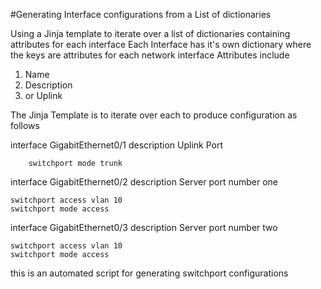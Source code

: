 #Generating Interface configurations from a List of dictionaries

Using  a Jinja template to iterate over a list of dictionaries containing attributes for each interface
Each Interface has it's own dictionary where the keys are attributes for each network interface 
Attributes include 
1. Name
2. Description
3. or Uplink 

The Jinja Template is to iterate over each to produce configuration as follows 


interface GigabitEthernet0/1
    description Uplink Port
    
        switchport mode trunk 
    
    
interface GigabitEthernet0/2
    description Server port number one
    
    switchport access vlan 10
    switchport mode access

    
    
interface GigabitEthernet0/3
    description Server port number two
    
    switchport access vlan 10
    switchport mode access

this is an automated script for generating switchport configurations


